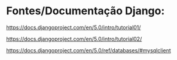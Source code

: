 # Fontes/Documentação Django:

https://docs.djangoproject.com/en/5.0/intro/tutorial01/

https://docs.djangoproject.com/en/5.0/intro/tutorial02/

https://docs.djangoproject.com/en/5.0/ref/databases/#mysqlclient
